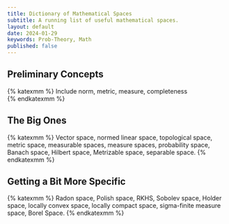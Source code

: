 ```yaml
---
title: Dictionary of Mathematical Spaces
subtitle: A running list of useful mathematical spaces.
layout: default
date: 2024-01-29
keywords: Prob-Theory, Math
published: false
---
```


## Preliminary Concepts
{% katexmm %}
Include norm, metric, measure, completeness   
{% endkatexmm %}

## The Big Ones
{% katexmm %}
Vector space, normed linear space, topological space, metric space,
measurable spaces, measure spaces, probability space, Banach space, Hilbert space,
Metrizable space, separable space.
{% endkatexmm %}

## Getting a Bit More Specific
{% katexmm %}
Radon space, Polish space, RKHS, Sobolev space, Holder space, locally convex
space, locally compact space, sigma-finite measure space, Borel Space.
{% endkatexmm %}
